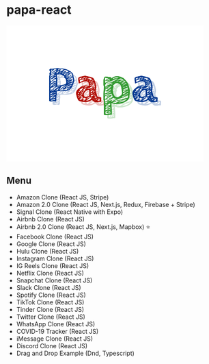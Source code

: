 # papa-react

![papa](images/papa.png)

## Menu

- Amazon Clone (React JS, Stripe)
- Amazon 2.0 Clone (React JS, Next.js, Redux, Firebase + Stripe)
- Signal Clone (React Native with Expo)
- Airbnb Clone (React JS)
- Airbnb 2.0 Clone (React JS, Next.js, Mapbox) ⭐️
- Facebook Clone (React JS)
- Google Clone (React JS)
- Hulu Clone (React JS)
- Instagram Clone (React JS)
- IG Reels Clone (React JS)
- Netflix Clone (React JS)
- Snapchat Clone (React JS)
- Slack Clone (React JS)
- Spotify Clone (React JS)
- TikTok Clone (React JS)
- Tinder Clone (React JS)
- Twitter Clone (React JS)
- WhatsApp Clone (React JS)
- COVID-19 Tracker (React JS)
- iMessage Clone (React JS)
- Discord Clone (React JS)
- Drag and Drop Example (Dnd, Typescript)
